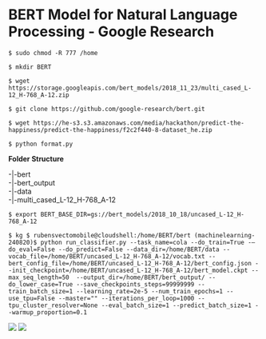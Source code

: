 # BERT Model for Natural Language Processing - Google Research

```
$ sudo chmod -R 777 /home

$ mkdir BERT  

$ wget https://storage.googleapis.com/bert_models/2018_11_23/multi_cased_L-12_H-768_A-12.zip

$ git clone https://github.com/google-research/bert.git  

$ wget https://he-s3.s3.amazonaws.com/media/hackathon/predict-the-happiness/predict-the-happiness/f2c2f440-8-dataset_he.zip

$ python format.py
```  

<b>Folder Structure</b>  

-|-bert  
-|-bert_output  
-|-data  
-|-multi_cased_L-12_H-768_A-12  


```
$ export BERT_BASE_DIR=gs://bert_models/2018_10_18/uncased_L-12_H-768_A-12

$ kg $ rubensvectomobile@cloudshell:/home/BERT/bert (machinelearning-240820)$ python run_classifier.py --task_name=cola --do_train=True -–do_eval=False --do_predict=False --data_dir=/home/BERT/data --vocab_file=/home/BERT/uncased_L-12_H-768_A-12/vocab.txt --bert_config_file=/home/BERT/uncased_L-12_H-768_A-12/bert_config.json --init_checkpoint=/home/BERT/uncased_L-12_H-768_A-12/bert_model.ckpt --max_seq_length=50  --output_dir=/home/BERT/bert_output/ --do_lower_case=True --save_checkpoints_steps=99999999 --train_batch_size=1 --learning_rate=2e-5 --num_train_epochs=1 --use_tpu=False --master="" --iterations_per_loop=1000 --tpu_cluster_resolver=None --eval_batch_size=1 --predict_batch_size=1 --warmup_proportion=0.1

```

<img src=https://github.com/RubensZimbres/Repo-2019/blob/master/BERT/Pics/bert0.png>  

<img src=https://github.com/RubensZimbres/Repo-2019/blob/master/BERT/Pics/bert1.png>  
